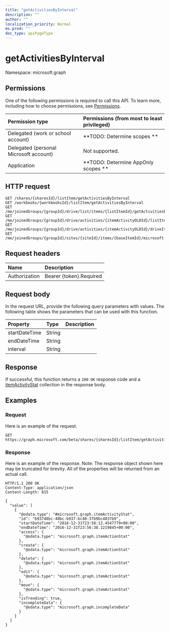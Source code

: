 ```yaml
---
title: "getActivitiesByInterval"
description: ""
author: ""
localization_priority: Normal
ms.prod: ""
doc_type: apiPageType
---
```


# getActivitiesByInterval

Namespace: microsoft.graph



## Permissions
One of the following permissions is required to call this API. To learn more, including how to choose permissions, see [Permissions](/concepts/permissions-reference.md).

|Permission type|Permissions (from most to least privileged)|
|:---|:---|
|Delegated (work or school account)|**TODO: Determine scopes **|
|Delegated (personal Microsoft account)|Not supported.|
|Application|**TODO: Determine AppOnly scopes **|

## HTTP request
<!-- {
  "blockType": "ignored"
}
-->
``` http
GET /shares/{sharesId}/listItem/getActivitiesByInterval
GET /workbooks/{workbooksId}/listItem/getActivitiesByInterval
GET /me/joinedGroups/{groupId}/drive/list/items/{listItemId}/getActivitiesByInterval
GET /me/joinedGroups/{groupId}/drive/activities/{itemActivityOLDId}/listItem/getActivitiesByInterval
GET /me/joinedGroups/{groupId}/drive/activities/{itemActivityOLDId}/driveItem/listItem/getActivitiesByInterval
GET /me/joinedGroups/{groupId}/sites/{siteId}/items/{baseItemId}/microsoft.graph.sharedDriveItem/listItem/getActivitiesByInterval
```

## Request headers
|Name|Description|
|:---|:---|
|Authorization|Bearer {token}.Required|

## Request body
In the request URL, provide the following query parameters with values.
The following table shows the parameters that can be used with this function.

|Property|Type|Description|
|:---|:---|:---|
|startDateTime|String||
|endDateTime|String||
|interval|String||



## Response
If successful, this function returns a `200 OK` response code and a [itemActivityStat](../resources/itemactivitystat.md) collection in the response body.

## Examples

### Request
Here is an example of the request.
<!-- {
  "blockType": "request",
  "name": "listitem_getactivitiesbyinterval"
}
-->
``` http
GET https://graph.microsoft.com/beta/shares/{sharesId}/listItem/getActivitiesByInterval(startDateTime='parameterValue',endDateTime='parameterValue',interval='parameterValue')
```

### Response
Here is an example of the response. Note: The response object shown here may be truncated for brevity. All of the properties will be returned from an actual call.
<!-- {
  "blockType": "response",
  "truncated": true,
  "@odata.type": "collection(microsoft.graph.itemactivitystat)"
}
-->
``` http
HTTP/1.1 200 OK
Content-Type: application/json
Content-Length: 815

{
  "value": [
    {
      "@odata.type": "#microsoft.graph.itemActivityStat",
      "id": "b93748bc-48bc-b937-bc48-37b9bc4837b9",
      "startDateTime": "2016-12-31T23:58:12.4547779+00:00",
      "endDateTime": "2016-12-31T23:56:38.1219845+00:00",
      "access": {
        "@odata.type": "microsoft.graph.itemActionStat"
      },
      "create": {
        "@odata.type": "microsoft.graph.itemActionStat"
      },
      "delete": {
        "@odata.type": "microsoft.graph.itemActionStat"
      },
      "edit": {
        "@odata.type": "microsoft.graph.itemActionStat"
      },
      "move": {
        "@odata.type": "microsoft.graph.itemActionStat"
      },
      "isTrending": true,
      "incompleteData": {
        "@odata.type": "microsoft.graph.incompleteData"
      }
    }
  ]
}
```

